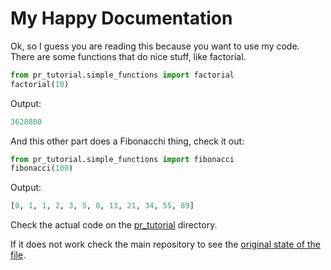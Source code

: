 # My Happy Documentation

Ok, so I guess you are reading this because you want to use my code.
There are some functions that do nice stuff, like factorial.

```python
from pr_tutorial.simple_functions import factorial
factorial(10)
```

Output:

```python
3628800
```

And this other part does a Fibonacchi thing, check it out:

```python
from pr_tutorial.simple_functions import fibonacci
fibonacci(100)
```

Output:

```python
[0, 1, 1, 2, 3, 5, 8, 13, 21, 34, 55, 89]
```

Check the actual code on the [pr_tutorial](./pr_tutorial/) directory.

If it does not work check the main repository to see the [original state of the file](../../../README.md).
